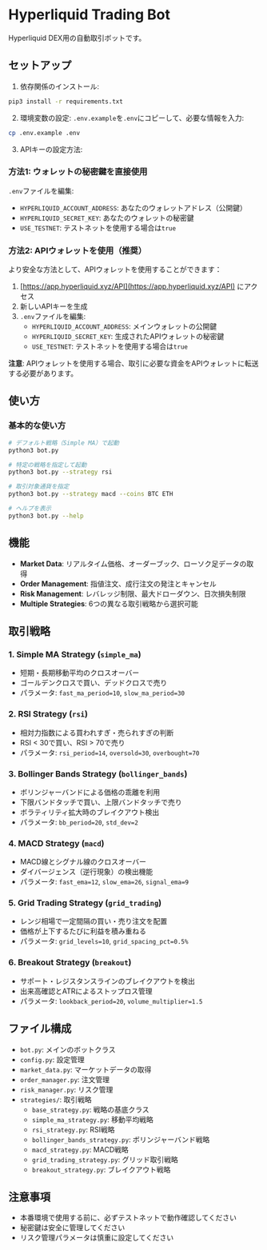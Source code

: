 # Hyperliquid Trading Bot

Hyperliquid DEX用の自動取引ボットです。

## セットアップ

1. 依存関係のインストール:
```bash
pip3 install -r requirements.txt
```

2. 環境変数の設定:
`.env.example`を`.env`にコピーして、必要な情報を入力:
```bash
cp .env.example .env
```

3. APIキーの設定方法:

### 方法1: ウォレットの秘密鍵を直接使用
`.env`ファイルを編集:
- `HYPERLIQUID_ACCOUNT_ADDRESS`: あなたのウォレットアドレス（公開鍵）
- `HYPERLIQUID_SECRET_KEY`: あなたのウォレットの秘密鍵
- `USE_TESTNET`: テストネットを使用する場合は`true`

### 方法2: APIウォレットを使用（推奨）
より安全な方法として、APIウォレットを使用することができます：

1. [https://app.hyperliquid.xyz/API](https://app.hyperliquid.xyz/API) にアクセス
2. 新しいAPIキーを生成
3. `.env`ファイルを編集:
   - `HYPERLIQUID_ACCOUNT_ADDRESS`: メインウォレットの公開鍵
   - `HYPERLIQUID_SECRET_KEY`: 生成されたAPIウォレットの秘密鍵
   - `USE_TESTNET`: テストネットを使用する場合は`true`

**注意**: APIウォレットを使用する場合、取引に必要な資金をAPIウォレットに転送する必要があります。

## 使い方

### 基本的な使い方
```bash
# デフォルト戦略（Simple MA）で起動
python3 bot.py

# 特定の戦略を指定して起動
python3 bot.py --strategy rsi

# 取引対象通貨を指定
python3 bot.py --strategy macd --coins BTC ETH

# ヘルプを表示
python3 bot.py --help
```

## 機能

- **Market Data**: リアルタイム価格、オーダーブック、ローソク足データの取得
- **Order Management**: 指値注文、成行注文の発注とキャンセル
- **Risk Management**: レバレッジ制限、最大ドローダウン、日次損失制限
- **Multiple Strategies**: 6つの異なる取引戦略から選択可能

## 取引戦略

### 1. Simple MA Strategy (`simple_ma`)
- 短期・長期移動平均のクロスオーバー
- ゴールデンクロスで買い、デッドクロスで売り
- パラメータ: `fast_ma_period=10`, `slow_ma_period=30`

### 2. RSI Strategy (`rsi`)
- 相対力指数による買われすぎ・売られすぎの判断
- RSI < 30で買い、RSI > 70で売り
- パラメータ: `rsi_period=14`, `oversold=30`, `overbought=70`

### 3. Bollinger Bands Strategy (`bollinger_bands`)
- ボリンジャーバンドによる価格の乖離を利用
- 下限バンドタッチで買い、上限バンドタッチで売り
- ボラティリティ拡大時のブレイクアウト検出
- パラメータ: `bb_period=20`, `std_dev=2`

### 4. MACD Strategy (`macd`)
- MACD線とシグナル線のクロスオーバー
- ダイバージェンス（逆行現象）の検出機能
- パラメータ: `fast_ema=12`, `slow_ema=26`, `signal_ema=9`

### 5. Grid Trading Strategy (`grid_trading`)
- レンジ相場で一定間隔の買い・売り注文を配置
- 価格が上下するたびに利益を積み重ねる
- パラメータ: `grid_levels=10`, `grid_spacing_pct=0.5%`

### 6. Breakout Strategy (`breakout`)
- サポート・レジスタンスラインのブレイクアウトを検出
- 出来高確認とATRによるストップロス管理
- パラメータ: `lookback_period=20`, `volume_multiplier=1.5`

## ファイル構成

- `bot.py`: メインのボットクラス
- `config.py`: 設定管理
- `market_data.py`: マーケットデータの取得
- `order_manager.py`: 注文管理
- `risk_manager.py`: リスク管理
- `strategies/`: 取引戦略
  - `base_strategy.py`: 戦略の基底クラス
  - `simple_ma_strategy.py`: 移動平均戦略
  - `rsi_strategy.py`: RSI戦略
  - `bollinger_bands_strategy.py`: ボリンジャーバンド戦略
  - `macd_strategy.py`: MACD戦略
  - `grid_trading_strategy.py`: グリッド取引戦略
  - `breakout_strategy.py`: ブレイクアウト戦略

## 注意事項

- 本番環境で使用する前に、必ずテストネットで動作確認してください
- 秘密鍵は安全に管理してください
- リスク管理パラメータは慎重に設定してください